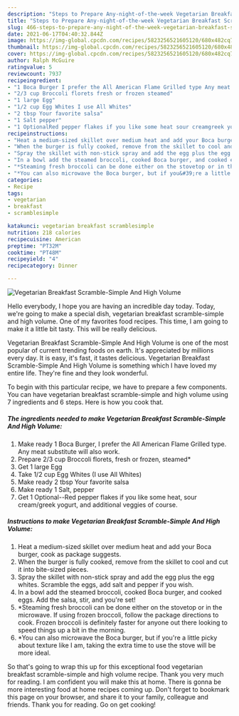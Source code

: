 ```yaml
---
description: "Steps to Prepare Any-night-of-the-week Vegetarian Breakfast Scramble-Simple And High Volume"
title: "Steps to Prepare Any-night-of-the-week Vegetarian Breakfast Scramble-Simple And High Volume"
slug: 466-steps-to-prepare-any-night-of-the-week-vegetarian-breakfast-scramble-simple-and-high-volume
date: 2021-06-17T04:40:32.844Z
image: https://img-global.cpcdn.com/recipes/5823256521605120/680x482cq70/vegetarian-breakfast-scramble-simple-and-high-volume-recipe-main-photo.jpg
thumbnail: https://img-global.cpcdn.com/recipes/5823256521605120/680x482cq70/vegetarian-breakfast-scramble-simple-and-high-volume-recipe-main-photo.jpg
cover: https://img-global.cpcdn.com/recipes/5823256521605120/680x482cq70/vegetarian-breakfast-scramble-simple-and-high-volume-recipe-main-photo.jpg
author: Ralph McGuire
ratingvalue: 5
reviewcount: 7937
recipeingredient:
- "1 Boca Burger I prefer the All American Flame Grilled type Any meat substitute will also work"
- "2/3 cup Broccoli florets fresh or frozen steamed"
- "1 large Egg"
- "1/2 cup Egg Whites I use All Whites"
- "2 tbsp Your favorite salsa"
- "1 Salt pepper"
- "1 OptionalRed pepper flakes if you like some heat sour creamgreek yogurt and additional veggies of course"
recipeinstructions:
- "Heat a medium-sized skillet over medium heat and add your Boca burger, cook as package suggests."
- "When the burger is fully cooked, remove from the skillet to cool and cut it into bite-sized pieces."
- "Spray the skillet with non-stick spray and add the egg plus the egg whites. Scramble the eggs, add salt and pepper if you wish."
- "In a bowl add the steamed broccoli, cooked Boca burger, and cooked eggs. Add the salsa, stir, and you&#39;re set!"
- "*Steaming fresh broccoli can be done either on the stovetop or in the microwave. If using frozen broccoli, follow the package directions to cook. Frozen broccoli is definitely faster for anyone out there looking to speed things up a bit in the morning."
- "*You can also microwave the Boca burger, but if you&#39;re a little picky about texture like I am, taking the extra time to use the stove will be more ideal."
categories:
- Recipe
tags:
- vegetarian
- breakfast
- scramblesimple

katakunci: vegetarian breakfast scramblesimple 
nutrition: 218 calories
recipecuisine: American
preptime: "PT32M"
cooktime: "PT48M"
recipeyield: "4"
recipecategory: Dinner

---
```



![Vegetarian Breakfast Scramble-Simple And High Volume](https://img-global.cpcdn.com/recipes/5823256521605120/680x482cq70/vegetarian-breakfast-scramble-simple-and-high-volume-recipe-main-photo.jpg)

Hello everybody, I hope you are having an incredible day today. Today, we're going to make a special dish, vegetarian breakfast scramble-simple and high volume. One of my favorites food recipes. This time, I am going to make it a little bit tasty. This will be really delicious.



Vegetarian Breakfast Scramble-Simple And High Volume is one of the most popular of current trending foods on earth. It's appreciated by millions every day. It is easy, it's fast, it tastes delicious. Vegetarian Breakfast Scramble-Simple And High Volume is something which I have loved my entire life. They're fine and they look wonderful.


To begin with this particular recipe, we have to prepare a few components. You can have vegetarian breakfast scramble-simple and high volume using 7 ingredients and 6 steps. Here is how you cook that.

<!--inarticleads1-->

##### The ingredients needed to make Vegetarian Breakfast Scramble-Simple And High Volume:

1. Make ready 1 Boca Burger, I prefer the All American Flame Grilled type. Any meat substitute will also work.
1. Prepare 2/3 cup Broccoli florets, fresh or frozen, steamed*
1. Get 1 large Egg
1. Take 1/2 cup Egg Whites (I use All Whites)
1. Make ready 2 tbsp Your favorite salsa
1. Make ready 1 Salt, pepper
1. Get 1 Optional--Red pepper flakes if you like some heat, sour cream/greek yogurt, and additional veggies of course.




<!--inarticleads2-->

##### Instructions to make Vegetarian Breakfast Scramble-Simple And High Volume:

1. Heat a medium-sized skillet over medium heat and add your Boca burger, cook as package suggests.
1. When the burger is fully cooked, remove from the skillet to cool and cut it into bite-sized pieces.
1. Spray the skillet with non-stick spray and add the egg plus the egg whites. Scramble the eggs, add salt and pepper if you wish.
1. In a bowl add the steamed broccoli, cooked Boca burger, and cooked eggs. Add the salsa, stir, and you&#39;re set!
1. *Steaming fresh broccoli can be done either on the stovetop or in the microwave. If using frozen broccoli, follow the package directions to cook. Frozen broccoli is definitely faster for anyone out there looking to speed things up a bit in the morning.
1. *You can also microwave the Boca burger, but if you&#39;re a little picky about texture like I am, taking the extra time to use the stove will be more ideal.




So that's going to wrap this up for this exceptional food vegetarian breakfast scramble-simple and high volume recipe. Thank you very much for reading. I am confident you will make this at home. There is gonna be more interesting food at home recipes coming up. Don't forget to bookmark this page on your browser, and share it to your family, colleague and friends. Thank you for reading. Go on get cooking!
